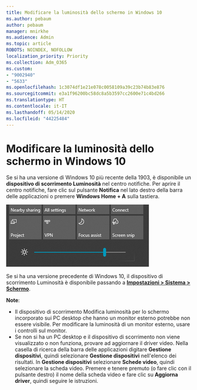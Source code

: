 ```yaml
---
title: Modificare la luminosità dello schermo in Windows 10
ms.author: pebaum
author: pebaum
manager: mnirkhe
ms.audience: Admin
ms.topic: article
ROBOTS: NOINDEX, NOFOLLOW
localization_priority: Priority
ms.collection: Adm_O365
ms.custom:
- "9002940"
- "5633"
ms.openlocfilehash: 1c3074df1e21e078c0058109a39c23b74b83e876
ms.sourcegitcommit: e3a1f96200bc58dc8a5b3597cc2600e71c4bd266
ms.translationtype: HT
ms.contentlocale: it-IT
ms.lasthandoff: 05/14/2020
ms.locfileid: "44225484"
---
```

# <a name="change-screen-brightness-in-windows-10"></a>Modificare la luminosità dello schermo in Windows 10

Se si ha una versione di Windows 10 più recente della 1903, è disponibile un **dispositivo di scorrimento Luminosità** nel centro notifiche. Per aprire il centro notifiche, fare clic sul pulsante **Notifica** nel lato destro della barra delle applicazioni o premere **Windows Home + A** sulla tastiera.

![Dispositivo di scorrimento Luminosità](media/brightness-slider.png)

Se si ha una versione precedente di Windows 10, il dispositivo di scorrimento Luminosità è disponibile passando a **[Impostazioni > Sistema > Schermo](ms-settings:display?activationSource=GetHelp)**.

**Note**:

- Il dispositivo di scorrimento Modifica luminosità per lo schermo incorporato sui PC desktop che hanno un monitor esterno potrebbe non essere visibile. Per modificare la luminosità di un monitor esterno, usare i controlli sul monitor.
- Se non si ha un PC desktop e il dispositivo di scorrimento non viene visualizzato o non funziona, provare ad aggiornare il driver video. Nella casella di ricerca della barra delle applicazioni digitare **Gestione dispositivi**, quindi selezionare **Gestione dispositivi** nell'elenco dei risultati. In **Gestione dispositivi** selezionare **Schede video**, quindi selezionare la scheda video. Premere e tenere premuto (o fare clic con il pulsante destro) il nome della scheda video e fare clic su **Aggiorna driver**, quindi seguire le istruzioni.
